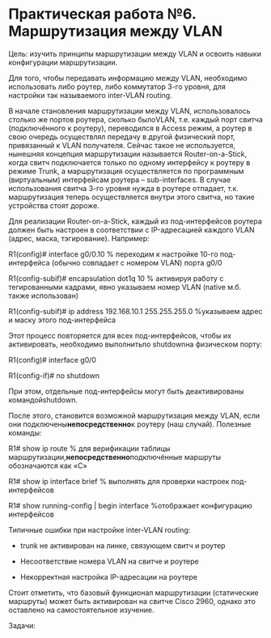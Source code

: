 # Практическая работа №6. Маршрутизация между VLAN

Цель: изучить принципы маршрутизации между VLAN и освоить навыки конфигурации маршрутизации.

Для того, чтобы передавать информацию между VLAN, необходимо использовать либо роутер, либо коммутатор 3-го уровня, для настройки так называемого inter-VLAN routing.

В начале становления маршрутизации между VLAN, использовалось столько же портов роутера, сколько былоVLAN, т.е. каждый порт свитча \(подключённого к роутеру\), переводился в Access режим, а роутер в свою очередь осуществлял передачу в другой физический порт, привязанный к VLAN получателя. Сейчас такое не используется, нынешняя концепция маршрутизации называется Router-on-a-Stick, когда свитч подключается только по одному интерфейсу к роутеру в режиме Trunk, а маршрутизация осуществляется по программным \(виртуальным\) интерфейсам роутера – sub-interfaces. В случае использования свитча 3-го уровня нужда в роутере отпадает, т.к. маршрутизация теперь осуществляется внутри этого свитча, но такие устройства стоят дороже.

Для реализации Router-on-a-Stick, каждый из под-интерфейсов роутера должен быть настроен в соответствии с IP-адресацией каждого VLAN \(адрес, маска, тэгирование\). Например:

R1\(config\)\# interface g0/0.10 % переходим к настройке 10-го под-интерфейса \(обычно совпадает с номером VLAN\) порта g0/0

R1\(config-subif\)\# encapsulation dot1q 10 % активируя работу с тегированными кадрами, явно указываем номер VLAN \(native м.б. также использован\)

R1\(config-subif\)\# ip address 192.168.10.1 255.255.255.0 %указываем адрес и маску этого под-интерфейса

Этот процесс повторяется для всех под-интерфейсов, чтобы их активировать, необходимо выполнитьno shutdownна физическом порту:

R1\(config\)\# interface g0/0

R1\(config-if\)\# no shutdown

При этом, отдельные под-интерфейсы могут быть деактивированы командойshutdown.

После этого, становится возможной маршрутизация между VLAN, если они подключены**непосредственно**к роутеру \(наш случай\). Полезные команды:

R1\# show ip route % для верификации таблицы маршрутизации,**непосредственно**подключённые маршруты обозначаются как «С»

R1\# show ip interface brief % выполнять для проверки настроек под-интерфейсов

R1\# show running-config \| begin interface %отображает конфигурацию интерфейсов

Типичные ошибки при настройке inter-VLAN routing:

* trunk не активирован на линке, связующем свитч и роутер

* Несоответствие номера VLAN на свитче и роутере

* Некорректная настройка IP-адресации на роутере

Стоит отметить, что базовый функционал маршрутизации \(статические маршруты\) может быть активирован на свитче Cisco 2960, однако это оставлено на самостоятельное изучение.

Задачи:

 

